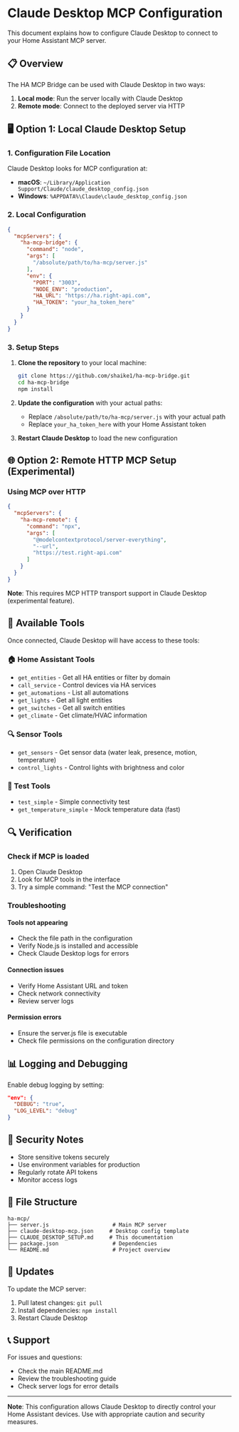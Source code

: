 # Claude Desktop MCP Configuration

This document explains how to configure Claude Desktop to connect to your Home Assistant MCP server.

## 📋 Overview

The HA MCP Bridge can be used with Claude Desktop in two ways:
1. **Local mode**: Run the server locally with Claude Desktop
2. **Remote mode**: Connect to the deployed server via HTTP

## 🖥️ Option 1: Local Claude Desktop Setup

### 1. Configuration File Location

Claude Desktop looks for MCP configuration at:
- **macOS**: `~/Library/Application Support/Claude/claude_desktop_config.json`
- **Windows**: `%APPDATA%\Claude\claude_desktop_config.json`

### 2. Local Configuration

```json
{
  "mcpServers": {
    "ha-mcp-bridge": {
      "command": "node",
      "args": [
        "/absolute/path/to/ha-mcp/server.js"
      ],
      "env": {
        "PORT": "3003",
        "NODE_ENV": "production",
        "HA_URL": "https://ha.right-api.com",
        "HA_TOKEN": "your_ha_token_here"
      }
    }
  }
}
```

### 3. Setup Steps

1. **Clone the repository** to your local machine:
   ```bash
   git clone https://github.com/shaike1/ha-mcp-bridge.git
   cd ha-mcp-bridge
   npm install
   ```

2. **Update the configuration** with your actual paths:
   - Replace `/absolute/path/to/ha-mcp/server.js` with your actual path
   - Replace `your_ha_token_here` with your Home Assistant token

3. **Restart Claude Desktop** to load the new configuration

## 🌐 Option 2: Remote HTTP MCP Setup (Experimental)

### Using MCP over HTTP

```json
{
  "mcpServers": {
    "ha-mcp-remote": {
      "command": "npx",
      "args": [
        "@modelcontextprotocol/server-everything",
        "--url",
        "https://test.right-api.com"
      ]
    }
  }
}
```

**Note**: This requires MCP HTTP transport support in Claude Desktop (experimental feature).

## 🔧 Available Tools

Once connected, Claude Desktop will have access to these tools:

### 🏠 Home Assistant Tools
- `get_entities` - Get all HA entities or filter by domain
- `call_service` - Control devices via HA services
- `get_automations` - List all automations
- `get_lights` - Get all light entities
- `get_switches` - Get all switch entities
- `get_climate` - Get climate/HVAC information

### 🔍 Sensor Tools
- `get_sensors` - Get sensor data (water leak, presence, motion, temperature)
- `control_lights` - Control lights with brightness and color

### 🧪 Test Tools
- `test_simple` - Simple connectivity test
- `get_temperature_simple` - Mock temperature data (fast)

## 🔍 Verification

### Check if MCP is loaded
1. Open Claude Desktop
2. Look for MCP tools in the interface
3. Try a simple command: "Test the MCP connection"

### Troubleshooting

#### Tools not appearing
- Check the file path in the configuration
- Verify Node.js is installed and accessible
- Check Claude Desktop logs for errors

#### Connection issues
- Verify Home Assistant URL and token
- Check network connectivity
- Review server logs

#### Permission errors
- Ensure the server.js file is executable
- Check file permissions on the configuration directory

## 📊 Logging and Debugging

Enable debug logging by setting:
```json
"env": {
  "DEBUG": "true",
  "LOG_LEVEL": "debug"
}
```

## 🔐 Security Notes

- Store sensitive tokens securely
- Use environment variables for production
- Regularly rotate API tokens
- Monitor access logs

## 📁 File Structure

```
ha-mcp/
├── server.js                    # Main MCP server
├── claude-desktop-mcp.json     # Desktop config template
├── CLAUDE_DESKTOP_SETUP.md     # This documentation
├── package.json                 # Dependencies
└── README.md                    # Project overview
```

## 🔄 Updates

To update the MCP server:
1. Pull latest changes: `git pull`
2. Install dependencies: `npm install`
3. Restart Claude Desktop

## 📞 Support

For issues and questions:
- Check the main README.md
- Review the troubleshooting guide
- Check server logs for error details

---

**Note**: This configuration allows Claude Desktop to directly control your Home Assistant devices. Use with appropriate caution and security measures.
